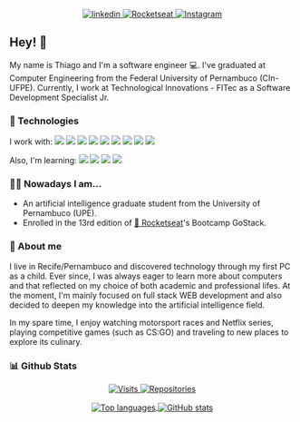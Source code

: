 <p align = "center">
  <a href="https://www.linkedin.com/in/thiagotandrade/">
    <img src="https://img.shields.io/badge/linkedin-%230077B5.svg?&style=for-the-badge&logo=linkedin&logoColor=white" alt="linkedin" />
  </a>
  <a href="https://app.rocketseat.com.br/me/thiago-tales-carmo-de-andrade-1584353110">
    <img src="https://img.shields.io/badge/rocketseat-%238257e6.svg?&style=for-the-badge" alt="Rocketseat" />
  </a>
  <a href="https://www.instagram.com/thiagotandrade1/">
    <img src="https://img.shields.io/badge/instagram-%23E4405F.svg?&style=for-the-badge&logo=instagram&logoColor=white"  alt="Instagram" />
  </a>
</p>

## Hey! 👋

My name is Thiago and I'm a software engineer :computer:. I've graduated at Computer Engineering from the Federal University of Pernambuco (CIn-UFPE). Currently, I work at Technological Innovations - FITec as a Software Development Specialist Jr.

### 🔧 Technologies
I work with:
<img src="https://img.shields.io/badge/Angular-%23D3D3D3?style=flat-square&logo=angular&logoColor=black" />
<img src="https://img.shields.io/badge/Ionic-%23D3D3D3?style=flat-square&logo=ionic&logoColor=black" />
<img src="https://img.shields.io/badge/Node.JS-%23D3D3D3?style=flat-square&logo=node.js&logoColor=black" />
<img src="https://img.shields.io/badge/Java-%23D3D3D3?style=flat-square&logo=java&logoColor=black" />
<img src="https://img.shields.io/badge/Python-%23D3D3D3?style=flat-square&logo=python&logoColor=black" />
<img src="https://img.shields.io/badge/PostgreSQL-%23D3D3D3?style=flat-square&logo=postgresql&logoColor=black" />
<img src="https://img.shields.io/badge/MySQL-%23D3D3D3?style=flat-square&logo=mysql&logoColor=black" />
<img src="https://img.shields.io/badge/Docker-%23D3D3D3?style=flat-square&logo=docker&logoColor=black" />
<img src="https://img.shields.io/badge/GCloud-%23D3D3D3?style=flat-square&logo=google-cloud&logoColor=black" />

Also, I'm learning:
<img src="https://img.shields.io/badge/ReactJS-%23D3D3D3?style=flat-square&logo=react&logoColor=black" />
<img src="https://img.shields.io/badge/React_Native-%23D3D3D3?style=flat-square&logo=react&logoColor=black" />
<img src="https://img.shields.io/badge/Node.JS-%23D3D3D3?style=flat-square&logo=node.js&logoColor=black" />
<img src="https://img.shields.io/badge/Typescript-%23D3D3D3?style=flat-square&logo=typescript&logoColor=black" /> 

### 👨‍💻 Nowadays I am...
- An artificial intelligence graduate student from the University of Pernambuco (UPE).
- Enrolled in the 13rd edition of [:rocket: Rocketseat](https://github.com/rocketseat)'s Bootcamp GoStack.


### 👨 About me
I live in Recife/Pernambuco and discovered technology through my first PC as a child. Ever since, I was always eager to learn more about computers and that reflected on my choice of both academic and professional lifes. At the moment, I'm mainly focused on full stack WEB development and also decided to deepen my knowledge into the artificial intelligence field.

In my spare time, I enjoy watching motorsport races and Netflix series, playing competitive games (such as CS:GO) and traveling to new places to explore its culinary.


### 📊 Github Stats
<p align="center">
  <a href="https://github.com/thiagotandrade/thiagotandrade">
    <img src="https://badges.pufler.dev/visits/thiagotandrade/thiagotandrade?style=for-the-badge&color=%23D3D3D3" alt="Visits" />
  </a>
  <a href="https://github.com/thiagotandrade/thiagotandrade">
    <img src="https://badges.pufler.dev/repos/thiagotandrade?style=for-the-badge&color=%23D3D3D3" alt="Repositories" />
  </a>
</p>

<p align="center">
  <a href="https://github.com/thiagotandrade/thiagotandrade">
    <img
         align="center"
         src="https://github-readme-stats.vercel.app/api/top-langs/?username=thiagotandrade&hide=jupyter%20notebook&theme=graywhite"
         alt="Top languages"
    >
  </a>
  <a href="https://github.com/thiagotandrade/thiagotandrade">
    <img
         align="center"
         src="https://github-readme-stats.vercel.app/api/?username=thiagotandrade&show_icons=true&count_private=true&include_all_commits=true&line_height=27&&theme=graywhite"
         alt="GitHub stats"
    >
  </a> 
</p>
